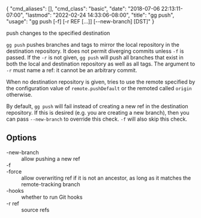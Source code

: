 {
    "cmd_aliases": [],
    "cmd_class": "basic",
    "date": "2018-07-06 22:13:11-07:00",
    "lastmod": "2022-02-24 14:33:06-08:00",
    "title": "gg push",
    "usage": "gg push [-f] [-r REF [...]] [--new-branch] [DST]"
}

push changes to the specified destination

<!--more-->

`gg push` pushes branches and tags to mirror the local repository in the
destination repository. It does not permit diverging commits unless `-f`
is passed. If the `-r` is not given, `gg push` will push all
branches that exist in both the local and destination repository as well as
all tags. The argument to `-r` must name a ref: it cannot be an
arbitrary commit.

When no destination repository is given, tries to use the remote specified by
the configuration value of `remote.pushDefault` or the remoted called
`origin` otherwise.

By default, `gg push` will fail instead of creating a new ref in the
destination repository. If this is desired (e.g. you are creating a new
branch), then you can pass `--new-branch` to override this check.
`-f` will also skip this check.

## Options

<dl class="flag_list">
	<dt>-new-branch</dt>
	<dd>allow pushing a new ref</dd>
	<dt>-f</dt>
	<dt>-force</dt>
	<dd>allow overwriting ref if it is not an ancestor, as long as it matches the remote-tracking branch</dd>
	<dt>-hooks</dt>
	<dd>whether to run Git hooks</dd>
	<dt>-r ref</dt>
	<dd>source refs</dd>
</dl>
